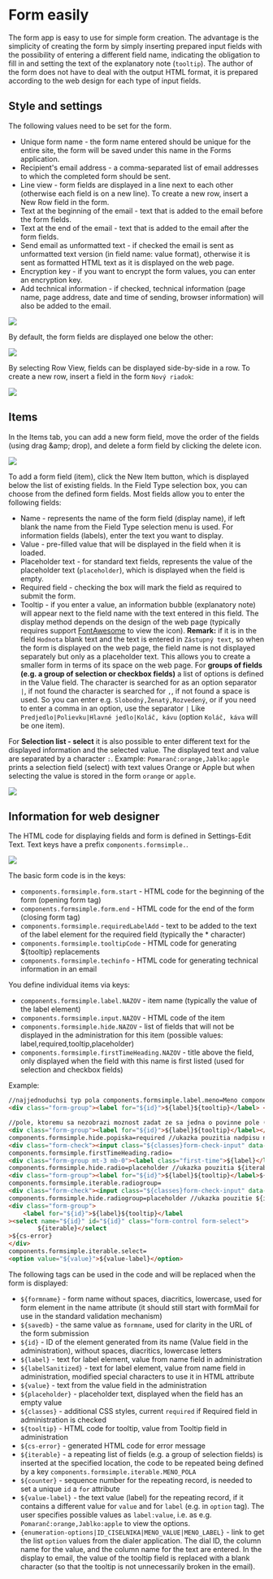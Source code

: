 # Form easily

The form app is easy to use for simple form creation. The advantage is the simplicity of creating the form by simply inserting prepared input fields with the possibility of entering a different field name, indicating the obligation to fill in and setting the text of the explanatory note (`tooltip`). The author of the form does not have to deal with the output HTML format, it is prepared according to the web design for each type of input fields.

## Style and settings

The following values need to be set for the form.

- Unique form name - the form name entered should be unique for the entire site, the form will be saved under this name in the Forms application.
- Recipient's email address - a comma-separated list of email addresses to which the completed form should be sent.
- Line view - form fields are displayed in a line next to each other (otherwise each field is on a new line). To create a new row, insert a New Row field in the form.
- Text at the beginning of the email - text that is added to the email before the form fields.
- Text at the end of the email - text that is added to the email after the form fields.
- Send email as unformatted text - if checked the email is sent as unformatted text version (in field name: value format), otherwise it is sent as formatted HTML text as it is displayed on the web page.
- Encryption key - if you want to encrypt the form values, you can enter an encryption key.
- Add technical information - if checked, technical information (page name, page address, date and time of sending, browser information) will also be added to the email.

![](editor-dialog.png)

By default, the form fields are displayed one below the other:

![](formsimple.png)

By selecting Row View, fields can be displayed side-by-side in a row. To create a new row, insert a field in the form `Nový riadok`:

![](formsimple-rowview.png)

## Items

In the Items tab, you can add a new form field, move the order of the fields (using drag \&amp; drop), and delete a form field by clicking the delete icon.

![](editor-dialog-items.png)

To add a form field (item), click the New Item button, which is displayed below the list of existing fields. In the Field Type selection box, you can choose from the defined form fields. Most fields allow you to enter the following fields:
- Name - represents the name of the form field (display name), if left blank the name from the Field Type selection menu is used. For information fields (labels), enter the text you want to display.
- Value - pre-filled value that will be displayed in the field when it is loaded.
- Placeholder text - for standard text fields, represents the value of the placeholder text (`placeholder`), which is displayed when the field is empty.
- Required field - checking the box will mark the field as required to submit the form.
- Tooltip - if you enter a value, an information bubble (explanatory note) will appear next to the field name with the text entered in this field. The display method depends on the design of the web page (typically requires support [FontAwesome](https://fontawesome.com) to view the icon).
**Remark:** if it is in the field `Hodnota` blank text and the text is entered in `Zástupný text`, so when the form is displayed on the web page, the field name is not displayed separately but only as a placeholder text. This allows you to create a smaller form in terms of its space on the web page.
For **groups of fields (e.g. a group of selection or checkbox fields)** a list of options is defined in the Value field. The character is searched for as an option separator `|`, if not found the character is searched for `,`, if not found a space is used. So you can enter e.g. `Slobodný,Ženatý,Rozvedený`, or if you need to enter a comma in an option, use the separator `|` Like `Predjedlo|Polievku|Hlavné jedlo|Koláč, kávu` (option `Koláč, káva` will be one item).

For **Selection list - select** it is also possible to enter different text for the displayed information and the selected value. The displayed text and value are separated by a character `:`. Example: `Pomaranč:orange,Jablko:apple` prints a selection field (select) with text values Orange or Apple but when selecting the value is stored in the form `orange` or `apple`.

![](formsimple-radiogroup.png)

## Information for web designer

The HTML code for displaying fields and form is defined in Settings-Edit Text. Text keys have a prefix `components.formsimple.`.

![](formsimple.png)

The basic form code is in the keys:
- `components.formsimple.form.start` - HTML code for the beginning of the form (opening form tag)
- `components.formsimple.form.end` - HTML code for the end of the form (closing form tag)
- `components.formsimple.requiredLabelAdd` - text to be added to the text of the label element for the required field (typically the \* character)
- `components.formsimple.tooltipCode` - HTML code for generating ${tooltip} replacements
- `components.formsimple.techinfo` - HTML code for generating technical information in an email

You define individual items via keys:
- `components.formsimple.label.NAZOV` - item name (typically the value of the label element)
- `components.formsimple.input.NAZOV` - HTML code of the item
- `components.formsimple.hide.NAZOV` - list of fields that will not be displayed in the administration for this item (possible values: label,required,tooltip,placeholder)
- `components.formsimple.firstTimeHeading.NAZOV` - title above the field, only displayed when the field with this name is first listed (used for selection and checkbox fields)

Example:

```html
//najjednoduchsi typ pola components.formsimple.label.meno=Meno components.formsimple.input.meno=
<div class="form-group"><label for="${id}">${label}${tooltip}</label> <input class="${classes}form-control" data-name="${labelSanitized}" id="${id}" name="${id}" placeholder="${placeholder}" type="text" maxlength="20" />${cs-error}</div>

//pole, ktoremu sa nezobrazi moznost zadat ze sa jedna o povinne pole (moznost .hide) components.formsimple.label.popiska=Popiska (info text) components.formsimple.input.popiska=
<div class="form-group"><label for="${id}">${label}${tooltip}</label></div>
components.formsimple.hide.popiska=required //ukazka pouzitia nadpisu nad vyberovym polom, hodnota .firstTimeHeading sa zobrazi len pred prvym polom components.formsimple.label.radio=Výberové pole components.formsimple.input.radio=
<div class="form-check"><input class="${classes}form-check-input" data-name="${labelSanitized}" id="${id}" name="${id}" type="radio" value="${value}" /> <label for="${id}" class="form-check-label">${value}${tooltip}</label> ${cs-error}</div>
components.formsimple.firstTimeHeading.radio=
<div class="form-group mt-3 mb-0"><label class="first-time">${label}</label></div>
components.formsimple.hide.radio=placeholder //ukazka pouzitia ${iterable} pre vypis zoznamu vyberovych poli. Z pola Hodnota sa vytvori zoznam, ako oddelovac sa hlada znak | ak sa nenajde pouzije sa , a ak sa ani ta nenajde pouzije sa ako oddelovac medzera //v kluci components.formsimple.iterable.radiogroup sa definuje HTML kod opakovaneho zaznamu, ten sa vlozi na miesto ${iterable} components.formsimple.label.radiogroup=Skupina výberových polí components.formsimple.input.radiogroup=
<div class="form-group"><label for="${id}">${label}${tooltip}</label>${iterable} ${cs-error}</div>
components.formsimple.iterable.radiogroup=
<div class="form-check"><input class="${classes}form-check-input" data-name="${labelSanitized}" id="${id}-${counter}" name="${id}" placeholder="${placeholder}" type="radio" value="${value}" /> <label for="${id}-${counter}" class="form-check-label">${value}</label></div>
components.formsimple.hide.radiogroup=placeholder //ukazka pouzitie ${iterable} pre vypis SELECT pola components.formsimple.label.select=Výberový zoznam - select components.formsimple.input.select=
<div class="form-group">
	<label for="${id}">${label}${tooltip}</label
><select name="${id}" id="${id}" class="form-control form-select">
		${iterable}</select
>${cs-error}
</div>
components.formsimple.iterable.select=
<option value="${value}">${value-label}</option>
```

The following tags can be used in the code and will be replaced when the form is displayed:
- `${formname}` - form name without spaces, diacritics, lowercase, used for form element in the name attribute (it should still start with formMail for use in the standard validation mechanism)
- `${savedb}` - the same value as `formname`, used for clarity in the URL of the form submission
- `${id}` - ID of the element generated from its name (Value field in the administration), without spaces, diacritics, lowercase letters
- `${label}` - text for label element, value from name field in administration
- `${labelSanitized}` - text for label element, value from name field in administration, modified special characters to use it in HTML attribute
- `${value}` - text from the value field in the administration
- `${placeholder}` - placeholder text, displayed when the field has an empty value
- `${classes}` - additional CSS styles, current `required` if Required field in administration is checked
- `${tooltip}` - HTML code for tooltip, value from Tooltip field in administration
- `${cs-error}` - generated HTML code for error message
- `${iterable}` - a repeating list of fields (e.g. a group of selection fields) is inserted at the specified location, the code to be repeated being defined by a key `components.formsimple.iterable.MENO_POLA`
- `${counter}` - sequence number for the repeating record, is needed to set a unique `id` a `for` attribute
- `${value-label}` - the text value (label) for the repeating record, if it contains a different value for `value` and for `label` (e.g. in `option` tag). The user specifies possible values as `label:value`, i.e. as e.g. `Pomaranč:orange,Jablko:apple` to view the options.
- `{enumeration-options|ID_CISELNIKA|MENO_VALUE|MENO_LABEL}` - link to get the list `option` values from the dialer application. The dial ID, the column name for the value, and the column name for the text are entered.
In the display to email, the value of the tooltip field is replaced with a blank character (so that the tooltip is not unnecessarily broken in the email).
